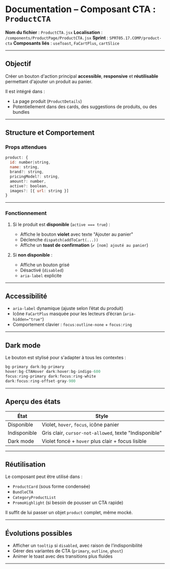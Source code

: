 # Documentation – Composant CTA : `ProductCTA`

**Nom du fichier** : `ProductCTA.jsx`
**Localisation** : `/components/ProductPage/ProductCTA.jsx`
**Sprint** : `SPRT05.17.COMP/product-cta`
**Composants liés** : `useToast`, `FaCartPlus`, `cartSlice`

---

## Objectif

Créer un bouton d'action principal **accessible**, **responsive** et **réutilisable** permettant d'ajouter un produit au panier.

Il est intégré dans :

- La page produit (`ProductDetails`)
- Potentiellement dans des cards, des suggestions de produits, ou des bundles

---

## Structure et Comportement

### Props attendues

```js
product: {
  id: number|string,
  name: string,
  brand?: string,
  pricingModel?: string,
  amount?: number,
  active?: boolean,
  images?: [{ url: string }]
}
```

---

### Fonctionnement

1. Si le produit est **disponible** (`active === true`) :

   - Affiche le bouton **violet** avec texte "Ajouter au panier"
   - Déclenche `dispatch(addToCart(...))`
   - Affiche un **toast de confirmation** (`✔️ [nom] ajouté au panier`)

2. Si **non disponible** :

   - Affiche un bouton grisé
   - Désactivé (`disabled`)
   - `aria-label` explicite

---

## Accessibilité

- `aria-label` dynamique (ajuste selon l’état du produit)
- Icône `FaCartPlus` masquée pour les lecteurs d’écran (`aria-hidden="true"`)
- Comportement clavier : `focus:outline-none` + `focus:ring`

---

## Dark mode

Le bouton est stylisé pour s'adapter à tous les contextes :

```js
bg-primary dark:bg-primary
hover:bg-CTAHover dark:hover:bg-indigo-600
focus:ring-primary dark:focus:ring-white
dark:focus:ring-offset-gray-900
```

---

## Aperçu des états

| État         | Style                                                  |
| ------------ | ------------------------------------------------------ |
| Disponible   | Violet, `hover`, `focus`, icône panier                 |
| Indisponible | Gris clair, `cursor-not-allowed`, texte "Indisponible" |
| Dark mode    | Violet foncé + `hover` plus clair + focus lisible      |

---

## Réutilisation

Le composant peut être utilisé dans :

- `ProductCard` (sous forme condensée)
- `BundleCTA`
- `CategoryProductList`
- `PromoHighlight` (si besoin de pousser un CTA rapide)

Il suffit de lui passer un objet `product` complet, même mocké.

---

## Évolutions possibles

- Afficher un `tooltip` si `disabled`, avec raison de l’indisponibilité
- Gérer des variantes de CTA (`primary`, `outline`, `ghost`)
- Animer le toast avec des transitions plus fluides

---
